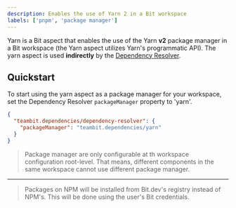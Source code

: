 ```yaml
---
description: Enables the use of Yarn 2 in a Bit workspace
labels: ['pnpm', 'package manager']
---
```


Yarn is a Bit aspect that enables the use of the Yarn **v2** package manager in a Bit workspace (the Yarn aspect utilizes Yarn's programmatic API).
The yarn aspect is used **indirectly** by the [Dependency Resolver](https://bit.dev/dependencies/pnpm).

## Quickstart

To start using the yarn aspect as a package manager for your workspace, set the Dependency Resolver `packageManager` property to 'yarn'.

```json
{
  "teambit.dependencies/dependency-resolver": {
    "packageManager": "teambit.dependencies/yarn"
  }
}
```

> Package manager are only configurable at th workspace configuration root-level.
> That means, different components in the same workspace cannot use different package manager.

---

> Packages on NPM will be installed from Bit.dev's registry instead of NPM's. This will be done using the user's Bit credentials.
